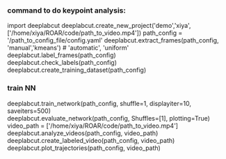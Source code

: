 ### command to do keypoint analysis:

import deeplabcut
deeplabcut.create_new_project('demo','xiya',['/home/xiya/ROAR/code/path_to_video.mp4'])
path_config = '/path_to_config_file/config.yaml'
deeplabcut.extract_frames(path_config, 'manual','kmeans') # 'automatic', 'uniform'
deeplabcut.label_frames(path_config)
deeplabcut.check_labels(path_config)
deeplabcut.create_training_dataset(path_config) 

### train NN
deeplabcut.train_network(path_config, shuffle=1, displayiter=10, saveiters=500)     
deeplabcut.evaluate_network(path_config, Shuffles=[1], plotting=True)  
video_path = ['/home/xiya/ROAR/code/path_to_video.mp4']   
deeplabcut.analyze_videos(path_config, video_path)
deeplabcut.create_labeled_video(path_config, video_path)   
deeplabcut.plot_trajectories(path_config, video_path)  
